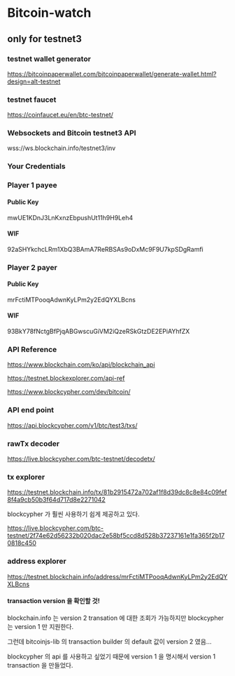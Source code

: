 # Bitcoin-watch

## only for testnet3

### testnet wallet generator

https://bitcoinpaperwallet.com/bitcoinpaperwallet/generate-wallet.html?design=alt-testnet

### testnet faucet

https://coinfaucet.eu/en/btc-testnet/

### Websockets and Bitcoin testnet3 API

wss://ws.blockchain.info/testnet3/inv

### Your Credentials

### Player 1 payee

#### Public Key

mwUE1KDnJ3LnKxnzEbpushUt11h9H9Leh4

#### WIF

92aSHYkchcLRm1XbQ3BAmA7ReRBSAs9oDxMc9F9U7kpSDgRamfi

### Player 2 payer

#### Public Key

mrFctiMTPooqAdwnKyLPm2y2EdQYXLBcns

#### WIF

93BkY78fNctgBfPjqABGwscuGiVM2iQzeRSkGtzDE2EPiAYhfZX

### API Reference

https://www.blockchain.com/ko/api/blockchain_api

https://testnet.blockexplorer.com/api-ref

https://www.blockcypher.com/dev/bitcoin/

### API end point

https://api.blockcypher.com/v1/btc/test3/txs/

### rawTx decoder

https://live.blockcypher.com/btc-testnet/decodetx/

### tx explorer

https://testnet.blockchain.info/tx/81b2915472a702af1f8d39dc8c8e84c09fef8f4a9cb50b3f64d717d8e2271042

blockcypher 가 훨씬 사용하기 쉽게 제공하고 있다.

https://live.blockcypher.com/btc-testnet/2f74e62d56232b020dac2e58bf5ccd8d528b37237161e1fa365f2b170818c450

### address explorer

https://testnet.blockchain.info/address/mrFctiMTPooqAdwnKyLPm2y2EdQYXLBcns

#### transaction version 을 확인할 것!

blockchain.info 는 version 2 transation 에 대한 조회가 가능하지만 blockcypher 는 version 1 만 지원한다.

그런데 bitcoinjs-lib 의 transaction builder 의 default 값이 version 2 였음...

blockcypher 의 api 를 사용하고 싶었기 때문에 version 1 을 명시해서 version 1 transaction 을 만들었다.

